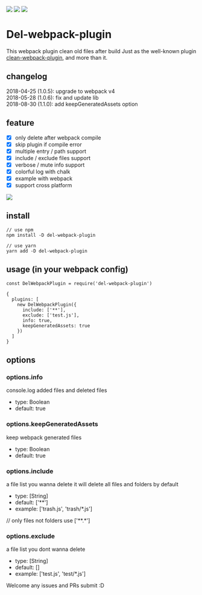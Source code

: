 [![](https://img.shields.io/npm/v/del-webpack-plugin.svg)](https://www.npmjs.com/package/del-webpack-plugin)
[![](https://img.shields.io/npm/dt/del-webpack-plugin.svg)](https://www.npmjs.com/package/del-webpack-plugin)
![](https://img.shields.io/github/license/jackypan1989/del-webpack-plugin.svg)
# Del-webpack-plugin 
This webpack plugin clean old files after build
Just as the well-known plugin [clean-webpack-plugin](https://github.com/johnagan/clean-webpack-plugin), and more than it.

## changelog
2018-04-25 (1.0.5): upgrade to webpack v4  
2018-05-28 (1.0.6): fix and update lib  
2018-08-30 (1.1.0): add keepGeneratedAssets option

## feature
- [x] only delete after webpack compile
- [x] skip plugin if compile error
- [x] multiple entry / path support
- [x] include / exclude files support
- [x] verbose / mute info support
- [x] colorful log with chalk
- [x] example with webpack
- [x] support cross platform

![](https://i.imgur.com/t65OjUv.png)

## install
```
// use npm
npm install -D del-webpack-plugin

// use yarn
yarn add -D del-webpack-plugin
```

## usage (in your webpack config)
```
const DelWebpackPlugin = require('del-webpack-plugin')

{
  plugins: [
    new DelWebpackPlugin({
      include: ['**'],
      exclude: ['test.js'],
      info: true,
      keepGeneratedAssets: true
    })
  ]
}
```

## options

### options.info
console.log added files and deleted files
- type: Boolean
- default: true

### options.keepGeneratedAssets
keep webpack generated files
- type: Boolean
- default: true

### options.include
a file list you wanna delete
it will delete all files and folders by default
- type: [String]
- default: ['**']
- example: ['trash.js', 'trash/*.js']

// only files not folders use ['**.*']

### options.exclude
a file list you dont wanna delete
- type: [String]
- default: []
- example: ['test.js', 'test/*.js']

Welcome any issues and PRs submit :D
